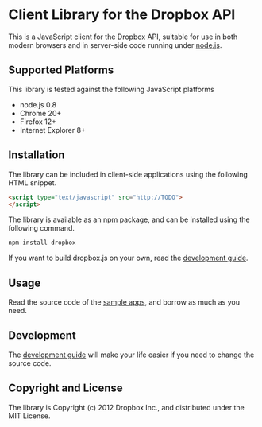 # Client Library for the Dropbox API

This is a JavaScript client for the Dropbox API, suitable for use in both
modern browsers and in server-side code running under
[node.js](http://nodejs.org/).


## Supported Platforms

This library is tested against the following JavaScript platforms

* node.js 0.8
* Chrome 20+
* Firefox 12+
* Internet Explorer 8+


## Installation

The library can be included in client-side applications using the following
HTML snippet.

```html
<script type="text/javascript" src="http://TODO">
</script>
```

The library is available as an [npm](http://npmjs.org/) package, and can be
installed using the following command.

```bash
npm install dropbox
```

If you want to build dropbox.js on your own, read the
[development guide](https://github.com/dropbox/dropbox-js/tree/master/doc/development.md).

## Usage

Read the source code of the
[sample apps](https://github.com/dropbox/dropbox-js/tree/master/samples),
and borrow as much as you need.

## Development

The
[development guide](https://github.com/dropbox/dropbox-js/tree/master/doc/development.md)
will make your life easier if you need to change the source code.


## Copyright and License

The library is Copyright (c) 2012 Dropbox Inc., and distributed under the MIT
License.

